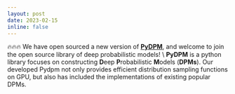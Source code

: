 ```yaml
---
layout: post
date: 2023-02-15
inline: false
---
```


:fire::fire::fire: We have open sourced a new version of **[PyDPM](https://github.com/BoChenGroup/PyDPM)**, and welcome to join the open source library of deep probabilistic models!
\\
**PyDPM** is a python library focuses on constructing **D**eep **P**robabilistic **M**odels (**DPMs**). Our developed Pydpm not only provides efficient distribution sampling functions on GPU, but also has included the implementations of existing popular DPMs.